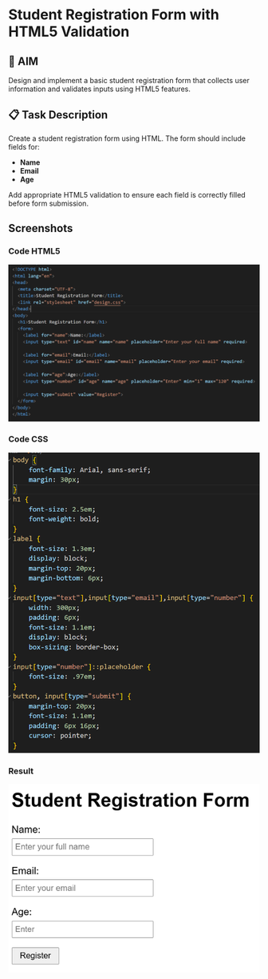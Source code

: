 # Student Registration Form with HTML5 Validation

## 🎯 AIM
Design and implement a basic student registration form that collects user information and validates inputs using HTML5 features.

## 📋 Task Description
Create a student registration form using HTML. The form should include fields for:

- **Name**
- **Email**
- **Age**

Add appropriate HTML5 validation to ensure each field is correctly filled before form submission.

## Screenshots
### Code HTML5
![Alt Text](html1.png)
### Code CSS
![Alt Text](css1.png)
### Result
![Alt Text](result.png)

